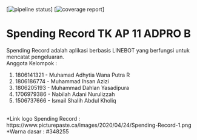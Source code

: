 [![pipeline status](https://gitlab.com/TKAdpro11/SpendingRecord/badges/CatatPengeluaran-Adhytia/pipeline.svg)]
[![coverage report](https://gitlab.com/TKAdpro11/SpendingRecord/badges/CatatPengeluaran-Adhytia/coverage.svg)]
# Spending Record TK AP 11 ADPRO B
Spending Record adalah aplikasi berbasis LINEBOT yang berfungsi untuk mencatat pengeluaran. <br>
Anggota Kelompok :
1. 1806141321 - Muhamad Adhytia Wana Putra R 
2. 1806186774 - Muhammad Ihsan Azizi
3. 1806205193 - Muhammad Dahlan Yasadipura 
4. 1706979386 - Nabilah Adani Nurulizzah 
5. 1506737666 - Ismail Shalih Abdul Kholiq

<br>
 *Link logo Spending Record : https://www.picturepaste.ca/images/2020/04/24/Spending-Record-1.png<br>
 *Warna dasar : #348255
 